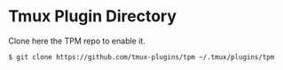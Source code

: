 # Tmux Plugin Directory

Clone here the TPM repo to enable it.

```bash
$ git clone https://github.com/tmux-plugins/tpm ~/.tmux/plugins/tpm
```
